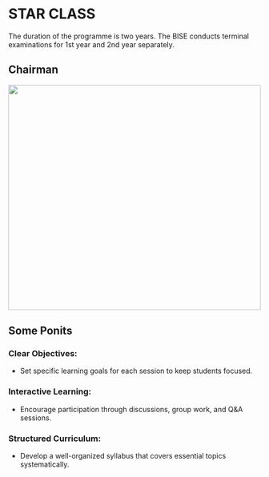 # STAR CLASS 

The duration of the programme is two years. The BISE conducts terminal examinations for 1st year and 2nd year separately.

## Chairman

<img src="./Images/Chairman.webp" width="100%" height="450px" alt="">

## Some Ponits

### Clear Objectives: 

* Set specific learning goals for each session to keep students focused.

### Interactive Learning:

* Encourage participation through discussions, group work, and Q&A sessions.

### Structured Curriculum:

* Develop a well-organized syllabus that covers essential topics systematically.

